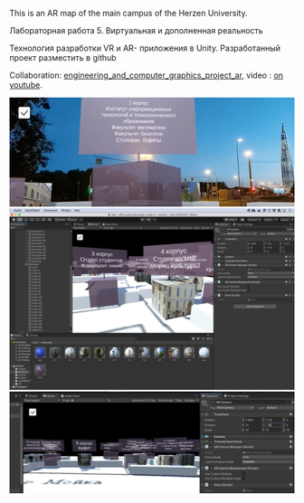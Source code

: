 This is an AR map of the main campus of the Herzen University.

Лабораторная работа 5. Виртуальная и дополненная реальность

Технология разработки VR  и AR- приложения в Unity. 
Разработанный проект разместить в github

Collaboration: [engineering_and_computer_graphics_project_ar](https://github.com/MarinaSvistunova/engineering_and_computer_graphics_project_ar), video : [on youtube](https://youtu.be/WCZWxCXzfcw).

![A screenshot](https://github.com/Meao/University_AR/blob/master/img0.png)
![A screenshot](https://github.com/Meao/University_AR/blob/master/img1.png)
![A screenshot](https://github.com/Meao/University_AR/blob/master/img2.png)
